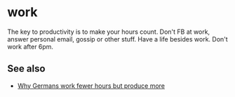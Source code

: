 # work

The key to productivity is to make your hours count. Don't FB at work, answer
personal email, gossip or other stuff. Have a life besides work. Don't work
after 6pm.

## See also
- [Why Germans work fewer hours but produce more](http://knote.com/2014/11/10/why-germans-work-fewer-hours-but-produce-more-a-study-in-culture/)
